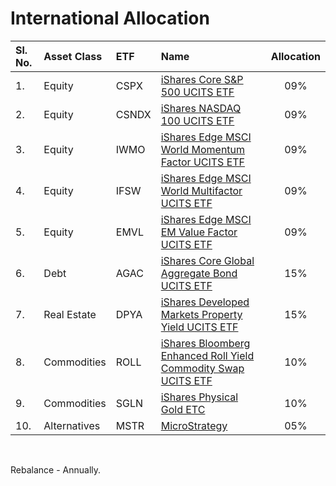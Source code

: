 # International Allocation

| **Sl. No.** | **Asset Class** | **ETF** | **Name**                                                                                                                                                                                                 | **Allocation** |
|:------------|:----------------|:--------|:---------------------------------------------------------------------------------------------------------------------------------------------------------------------------------------------------------|:--------------:|
| 1.          | Equity          | CSPX    | [iShares Core S&P 500 UCITS ETF](https://www.ishares.com/uk/individual/en/products/253743/ishares-sp-500-b-ucits-etf-acc-fund)                                                                           |       09%      |
| 2.          | Equity          | CSNDX   | [iShares NASDAQ 100 UCITS ETF](https://www.ishares.com/uk/individual/en/products/253741/ishares-nasdaq-100-ucits-etf)                                                                                    |       09%      |
| 3.          | Equity          | IWMO    | [iShares Edge MSCI World Momentum Factor UCITS ETF](https://www.ishares.com/uk/individual/en/products/270051/ishares-msci-world-momentum-factor-ucits-etf)                                               |       09%      |
| 4.          | Equity          | IFSW    | [iShares Edge MSCI World Multifactor UCITS ETF](https://www.ishares.com/uk/individual/en/products/277246/ishares-factorselect-msci-world-ucits-etf)                                                      |       09%      |
| 5.          | Equity          | EMVL    | [iShares Edge MSCI EM Value Factor UCITS ETF](https://www.ishares.com/uk/individual/en/products/297452/ishares-edge-msci-em-value-factor-ucits-etf-usd-acc-fund)                                         |       09%      |
| 6.          | Debt            | AGAC    | [iShares Core Global Aggregate Bond UCITS ETF](https://www.ishares.com/uk/individual/en/products/337224/ishares-core-global-aggregate-bond-ucits-etf)                                                    |       15%      |
| 7.          | Real Estate     | DPYA    | [iShares Developed Markets Property Yield UCITS ETF](https://www.ishares.com/uk/individual/en/products/297188/ishares-developed-markets-property-yield-ucits-etf)                                        |       15%      |
| 8.          | Commodities     | ROLL    | [iShares Bloomberg Enhanced Roll Yield Commodity Swap UCITS ETF](https://www.ishares.com/uk/individual/en/products/298008/ishares-bloomberg-roll-select-commodity-swap-ucits-etf-usd-acc-fund)           |       10%      |
| 9.          | Commodities     | SGLN    | [iShares Physical Gold ETC](https://www.ishares.com/uk/individual/en/products/258441/ishares-physical-gold-etc-fund)                                                                                     |       10%      |
| 10.          | Alternatives     | MSTR  | [MicroStrategy](https://in.tradingview.com/symbols/NASDAQ-MSTR/)                                                                                     |       05%      |

</br>

Rebalance - Annually.
